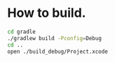 # How to build.

```sh
cd gradle
./gradlew build -Pconfig=Debug
cd ..
open ./build_debug/Project.xcode
```
